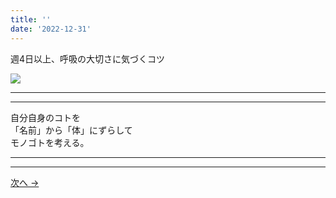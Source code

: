 ```yaml
---
title: ''
date: '2022-12-31'
---
```

週4日以上、呼吸の大切さに気づくコツ

![](/images/1_c_01.jpg)
***
***
自分自身のコトを  
「名前」から「体」にずらして  
モノゴトを考える。
***
***
[ 次へ → ](/posts/1-03-1)

